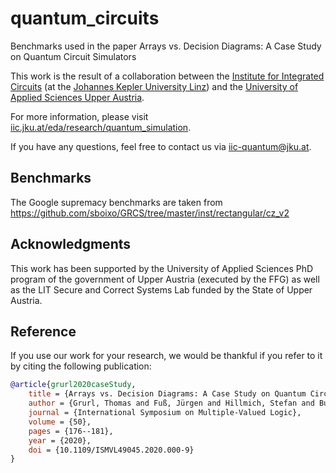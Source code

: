 # quantum_circuits

Benchmarks used in the paper Arrays vs. Decision Diagrams: A Case Study on Quantum Circuit Simulators

This work is the result of a collaboration between the [Institute for Integrated Circuits](http://iic.jku.at/eda/) (at the [Johannes Kepler University Linz](https://jku.at)) and the [University of Applied Sciences Upper Austria](https://www.fh-ooe.at/en/).

For more information, please visit [iic.jku.at/eda/research/quantum_simulation](http://iic.jku.at/eda/research/quantum_simulation).

If you have any questions, feel free to contact us via [iic-quantum@jku.at](mailto:iic-quantum@jku.at).

## Benchmarks

The Google supremacy benchmarks are taken from https://github.com/sboixo/GRCS/tree/master/inst/rectangular/cz_v2




## Acknowledgments
This work has been supported by the University of Applied Sciences PhD program of the government of Upper Austria (executed by the FFG) as well as the LIT Secure and Correct Systems Lab funded by the State of Upper Austria.

## Reference

If you use our work for your research, we would be thankful if you refer to it by citing the following publication:

```bibtex
@article{grurl2020caseStudy,
    title = {Arrays vs. Decision Diagrams: A Case Study on Quantum Circuit Simulators},
    author = {Grurl, Thomas and Fuß, Jürgen and Hillmich, Stefan and Burgholzer, Lukas and Wille, Robert},
    journal = {International Symposium on Multiple-Valued Logic},
    volume = {50},
    pages = {176--181},
    year = {2020},
    doi = {10.1109/ISMVL49045.2020.000-9}    
}
```

